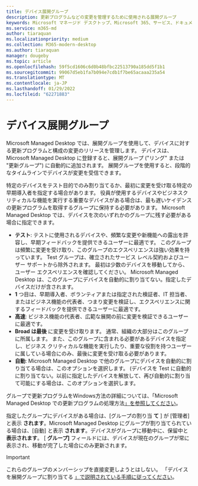 ```yaml
---
title: デバイス展開グループ
description: 更新プログラムなどの変更を管理するために使用される展開グループ
keywords: Microsoft マネージド デスクトップ、Microsoft 365、サービス、ドキュメント
ms.service: m365-md
author: tiaraquan
ms.localizationpriority: medium
ms.collection: M365-modern-desktop
ms.author: tiaraquan
manager: dougeby
ms.topic: article
ms.openlocfilehash: 59f5cd1606c6d0b48bfbc22513790a185dd5f1b1
ms.sourcegitcommit: 99067d5eb1fa7b094e7cdb1f7be65acaaa235a54
ms.translationtype: MT
ms.contentlocale: ja-JP
ms.lasthandoff: 01/29/2022
ms.locfileid: "62271883"
---
```

# <a name="device-deployment-groups"></a>デバイス展開グループ

Microsoft Managed Desktop では、展開グループを使用して、デバイスに対する更新プログラムと構成の変更のリリースを管理します。 デバイスは、Microsoft Managed Desktop に登録すると、展開グループ ("リング" または "更新グループ") に自動的に追加されます。 展開グループを使用すると、段階的なタイムラインでデバイスが変更を受信できます。

特定のデバイスをテスト目的でのみ割り当てるか、最初に変更を受け取る特定の早期導入者を指定する場合があります。 役員が使用するデバイスやビジネスクリティカルな機能を実行する重要なデバイスがある場合は、最も遅いケイデンスの更新プログラムを取得するグループに保持する必要があります。 Microsoft Managed Desktop では、デバイスを次のいずれかのグループに残す必要がある場合に指定できます。

- **テスト**: テストに使用されるデバイスや、頻繁な変更や新機能への露出を許容し、早期フィードバックを提供できるユーザーに最適です。 このグループは頻繁に変更を受け取り、このグループのエクスペリエンスは強い効果を持っています。 Test グループは、確立されたサービス レベル契約およびユーザー サポートから除外されます。 最初は少数のデバイスを移動してから、ユーザー エクスペリエンスを確認してください。 Microsoft Managed Desktop は、このグループにデバイスを自動的に割り当てない。指定したデバイスだけが含されます。
- **1** つ目は、早期導入者、ボランティアまたは指定された検証者、IT 担当者、またはビジネス機能の代表者、つまり変更を検証し、エクスペリエンスに関するフィードバックを提供できるユーザーに最適です。
- **高速**: ビジネス機能の代表者、広範な展開の前に変更を検証できるユーザーに最適です。
- **Broad は最後** に変更を受け取ります。 通常、組織の大部分はこのグループに所属します。 また、このグループに含まれる必要があるデバイスを指定し、ビジネス クリティカルな機能を実行したり、重要な役割を持つユーザーに属している場合にのみ、最後に変更を受け取る必要があります。 
- **自動**: Microsoft Managed Desktop で他のグループにデバイスを自動的に割り当てる場合は、このオプションを選択します。 (デバイスを Test に自動的に割り当てない。以前に指定したデバイスを解放して、再び自動的に割り当て可能にする場合は、このオプションを選択します。 

グループで更新プログラムをWindows方法の詳細については、「Microsoft Managed Desktop での更新プログラムの処理方法[」を参照してください](updates.md)。

指定したグループにデバイスがある場合は、[グループの割り当 **て** ] が [管理者] と表示 **されます**。Microsoft Managed Desktop にグループが割り当てられている場合は、[自動] と表示 **されます**。デバイスがグループに移動中に、保留中と **表示されます**。 [ **グループ]** フィールドには、デバイスが現在のグループが常に表示され、移動が完了した場合にのみ更新されます。

> [!IMPORTANT]
> これらのグループのメンバーシップを直接変更しようとはしない。 「デバイスを展開グループに割り当てる [」で説明されている手順に従ってください](../working-with-managed-desktop/assign-deployment-group.md)。
